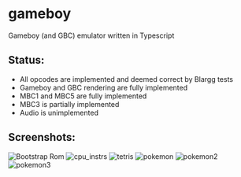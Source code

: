 # gameboy
Gameboy (and GBC) emulator written in Typescript

## Status:
- All opcodes are implemented and deemed correct by Blargg tests
- Gameboy and GBC rendering are fully implemented
- MBC1 and MBC5 are fully implemented
- MBC3 is partially implemented
- Audio is unimplemented

## Screenshots:

![Bootstrap Rom](https://puu.sh/zO44y/efd5734261.png)
![cpu_instrs](https://puu.sh/zO60w/4abac9c052.png)
![tetris](https://puu.sh/zO42V/d87144746a.png)
![pokemon](https://puu.sh/zO3PH/795c77d766.png)
![pokemon2](https://puu.sh/zUQp3/25763600db.png)
![pokemon3](https://puu.sh/zUQql/b3c4cd268c.png)

